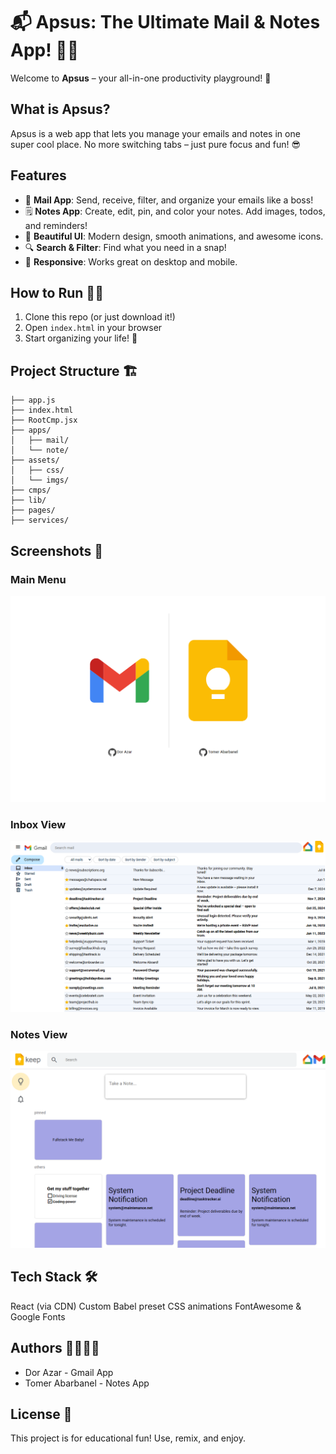 # 📬 Apsus: The Ultimate Mail & Notes App! 📝✨

Welcome to **Apsus** – your all-in-one productivity playground! 🚀

## What is Apsus?
Apsus is a web app that lets you manage your emails and notes in one super cool place. No more switching tabs – just pure focus and fun! 😎

## Features
- 📧 **Mail App**: Send, receive, filter, and organize your emails like a boss!
- 🗒️ **Notes App**: Create, edit, pin, and color your notes. Add images, todos, and reminders!
- 🎨 **Beautiful UI**: Modern design, smooth animations, and awesome icons.
- 🔍 **Search & Filter**: Find what you need in a snap!
- 🌈 **Responsive**: Works great on desktop and mobile.

## How to Run 🏃‍♂️
1. Clone this repo (or just download it!)
2. Open `index.html` in your browser
3. Start organizing your life! 🎉

## Project Structure 🏗️
```
├── app.js
├── index.html
├── RootCmp.jsx
├── apps/
│   ├── mail/
│   └── note/
├── assets/
│   ├── css/
│   └── imgs/
├── cmps/
├── lib/
├── pages/
├── services/
```

## Screenshots 📸

### Main Menu
![Main Menu](assets/css/imgs/main-menu-screenshot.png)

### Inbox View
![Gmail View](assets/css/imgs/gmail.png)

### Notes View
![Notes View](assets/css/imgs/notes.png)

## Tech Stack 🛠️
React (via CDN)
Custom Babel preset
CSS animations
FontAwesome & Google Fonts

## Authors 👩‍💻👨‍💻
- Dor Azar - Gmail App 
- Tomer Abarbanel - Notes App

## License 📜
This project is for educational fun! Use, remix, and enjoy.

